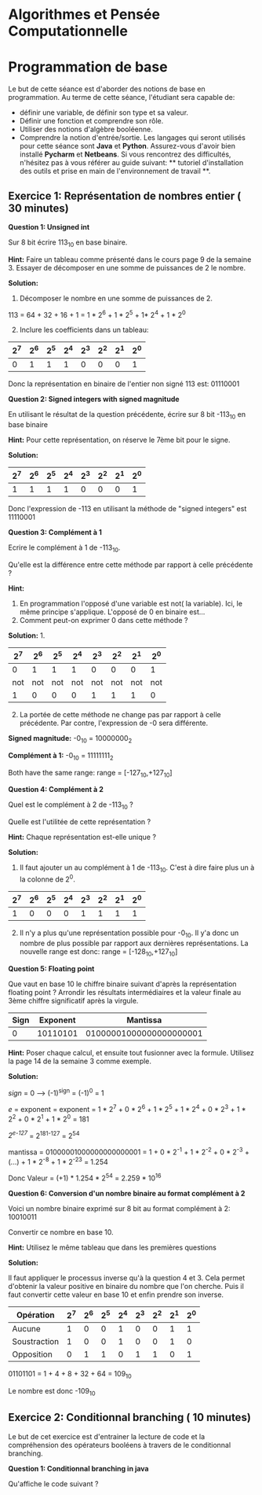 Algorithmes et Pensée Computationnelle
======================================

# Programmation de base

Le but de cette séance est d'aborder des notions de base en programmation. Au terme de cette séance, l'étudiant sera capable de:
- définir une variable, de définir son type et sa valeur.
- Définir une fonction et comprendre son rôle.
- Utiliser des notions d'algèbre booléenne.
- Comprendre la notion d'entrée/sortie.
Les langages qui seront utilisés pour cette séance sont __Java__ et __Python__. Assurez-vous d'avoir bien installé __Pycharm__ et __Netbeans__. Si vous rencontrez des difficultés, n'hésitez pas à vous référer au guide suivant: ** tutoriel d'installation des outils et prise en main de l'environnement de travail **.


## Exercice 1: Représentation de nombres entier ( 30 minutes)

**Question 1: Unsigned int** 

  Sur 8 bit écrire 113<sub>10</sub> en base binaire.

  **Hint:** Faire un tableau comme présenté dans le cours page 9 de la semaine 3. Essayer de décomposer en une somme de puissances de 2 le nombre.

  **Solution:** 
  1. Décomposer le nombre en une somme de puissances de 2.

  113 = 64 + 32 + 16 + 1 = 1 * 2<sup>6</sup> + 1 * 2<sup>5</sup> + 1* 2<sup>4</sup> + 1 * 2<sup>0</sup>

  2.  Inclure les coefficients dans un tableau:

  | 2<sup>7</sup> | 2<sup>6</sup> | 2<sup>5</sup> | 2<sup>4</sup> | 2<sup>3</sup> | 2<sup>2</sup> | 2<sup>1</sup> | 2<sup>0</sup> |
  | --------- | --------- | --------- | --------- | --------- | --------- | --------- | --------- |
  | 0 | 1 | 1 | 1 | 0 | 0 | 0 | 1 |

  Donc la représentation en binaire de l'entier non signé 113 est: 01110001


**Question 2: Signed integers with signed magnitude**

  En utilisant le résultat de la question précédente, écrire sur 8 bit -113<sub>10</sub> en base binaire 

  **Hint:** Pour cette représentation, on réserve le 7ème bit pour le signe.

  **Solution:**

  | 2<sup>7</sup> | 2<sup>6</sup> | 2<sup>5</sup> | 2<sup>4</sup> | 2<sup>3</sup> | 2<sup>2</sup> | 2<sup>1</sup> | 2<sup>0</sup> |
  | --------- | --------- | --------- | --------- | --------- | --------- | --------- | --------- |
  | 1 | 1 | 1 | 1 | 0 | 0 | 0 | 1 |

  Donc l'expression de -113 en utilisant la méthode de "signed integers" est 11110001

**Question 3: Complément à 1** 

  Ecrire le complément à 1 de -113<sub>10</sub>. 

  Qu'elle est la différence entre cette méthode par rapport à celle précédente ?

  **Hint:** 

  1. En programmation l'opposé d'une variable est not( la variable). Ici, le même principe s'applique. L'opposé de 0 en binaire est...
  2. Comment peut-on exprimer 0 dans cette méthode ?



  **Solution:** 
  1.

  | 2<sup>7</sup> | 2<sup>6</sup> | 2<sup>5</sup> | 2<sup>4</sup> | 2<sup>3</sup> | 2<sup>2</sup> | 2<sup>1</sup> | 2<sup>0</sup> |
  | --------- | --------- | --------- | --------- | --------- | --------- | --------- | --------- |
  | 0 | 1 | 1 | 1 | 0 | 0 | 0 | 1 |
  | not | not | not | not | not | not | not | not |
  | 1 | 0 | 0 | 0 | 1 | 1 | 1 | 0 |

  2. La portée de cette méthode ne change pas par rapport à celle précédente. Par contre, l'expression de -0 sera différente. 

  **Signed magnitude:** -0<sub>10</sub> = 10000000<sub>2</sub>

  **Complément à 1:** -0<sub>10</sub> = 11111111<sub>2</sub>

  Both have the same range: range = [-127<sub>10</sub>,+127<sub>10</sub>] 


**Question 4: Complément à 2**
  
  Quel est le complément à 2 de -113<sub>10</sub> ?
  
  Quelle est l'utilitée de cette représentation ?
  
  **Hint:** Chaque représentation est-elle unique ?
  
  **Solution:** 
  
  1. Il faut ajouter un au complément à 1 de -113<sub>10</sub>. C'est à dire faire plus un à la colonne de 2<sup>0</sup>.
  
  | 2<sup>7</sup> | 2<sup>6</sup> | 2<sup>5</sup> | 2<sup>4</sup> | 2<sup>3</sup> | 2<sup>2</sup> | 2<sup>1</sup> | 2<sup>0</sup> |
  | --------- | --------- | --------- | --------- | --------- | --------- | --------- | --------- |
  | 1 | 0 | 0 | 0 | 1 | 1 | 1 | 1 |
  
  2. Il n'y a plus qu'une représentation possible pour -0<sub>10</sub>. Il y'a donc un nombre de plus possible par rapport aux dernières représentations. La      nouvelle range est donc: range = [-128<sub>10</sub>,+127<sub>10</sub>] 
  
 **Question 5: Floating point**
  
  Que vaut en base 10 le chiffre binaire suivant d'après la représentation floating point ? Arrondir les résultats intermédiaires et la valeur finale au 3ème chiffre significatif après la virgule.
  
  | Sign | Exponent | Mantissa |
  | --------- | --------- | --------- | 
  | 0 | 10110101 | 01000001000000000000001 |
  
  **Hint:** Poser chaque calcul, et ensuite tout fusionner avec la formule. Utilisez la page 14 de la semaine 3 comme exemple.
  
  **Solution:**
  
  *sign* = 0 --> (-1)<sup>sign</sup> = (-1)<sup>0</sup> = 1
  
  *e* = exponent = exponent = 1 * 2<sup>7</sup> + 0 * 2<sup>6</sup> + 1 * 2<sup>5</sup> + 1 * 2<sup>4</sup> + 0 * 2<sup>3</sup> + 1 * 2<sup>2</sup> + 0 * 2<sup>1</sup> + 1 * 2<sup>0</sup> = 181
  
  *2<sup>e-127</sup>* = 2<sup>181-127</sup> = 2<sup>54</sup>
  
  mantissa = 01000001000000000000001 = 1 + 0 * 2<sup>-1</sup> + 1 * 2<sup>-2</sup> + 0 * 2<sup>-3</sup> + (...) + 1 * 2<sup>-8</sup> + 1 * 2<sup>-23</sup> = 1.254
  
  Donc Valeur = (+1) * 1.254 * 2<sup>54</sup> = 2.259 * 10<sup>16</sup>
  
 **Question 6: Conversion d'un nombre binaire au format complément à 2**
 
   Voici un nombre binaire exprimé sur 8 bit au format complément à 2: 10010011

   Convertir ce nombre en base 10.

   **Hint:** Utilisez le même tableau que dans les premières questions

   **Solution:**
   
   Il faut appliquer le processus inverse qu'à la question 4 et 3. Cela permet d'obtenir la valeur positive en binaire du nombre que l'on cherche. Puis il faut convertir cette valeur en base 10 et enfin prendre son inverse.
   
   | Opération | 2<sup>7</sup> | 2<sup>6</sup> | 2<sup>5</sup> | 2<sup>4</sup> | 2<sup>3</sup> | 2<sup>2</sup> | 2<sup>1</sup> | 2<sup>0</sup> |
   | --------- | --------- | --------- | --------- | --------- | --------- | --------- | --------- | --------- |
   | Aucune| 1 | 0 | 0 | 1 | 0 | 0 | 1 | 1 |
   | Soustraction | 1 | 0 | 0 | 1 | 0 | 0 | 1 | 0 |
   | Opposition | 0 | 1 | 1 | 0 | 1 | 1 | 0 | 1 |
   
   01101101 = 1 + 4 + 8 + 32 + 64 = 109<sub>10</sub>
   
   Le nombre est donc -109<sub>10</sub>
 
## Exercice 2: Conditionnal branching ( 10 minutes)

  Le but de cet exercice est d'entrainer la lecture de code et la compréhension des opérateurs booléens à travers de le conditionnal branching.
  
  **Question 1: Conditionnal branching in java**
  
   Qu'affiche le code suivant ?
   
   

